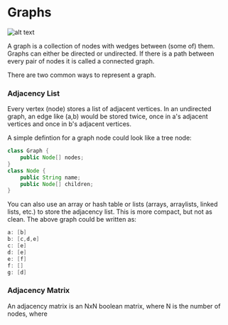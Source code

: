 # Graphs

![alt text](https://qph.ec.quoracdn.net/main-qimg-af801fb9de53a6a4d94faff793a853f0 "Graph Example")

A graph is a collection of nodes with wedges between (some of) them. Graphs can either be directed or undirected. If there is a path between every pair of nodes it is called a connected graph.


There are two common ways to represent a graph.

### Adjacency List

Every vertex (node) stores a list of adjacent vertices. In an undirected graph, an edge like (a,b) would be stored twice, once in a's adjacent vertices and once in b's adjacent vertices.

A simple defintion for a graph node could look like a tree node:
```java
class Graph {
	public Node[] nodes;
}
class Node {
	public String name;
	public Node[] children;
}
```

You can also use an array or hash table or lists (arrays, arraylists, linked lists, etc.) to store the adjacency list. This is more compact, but not as clean. The above graph could be written as:
``` java
a: [b]
b: [c,d,e]
c: [e]
d: [e]
e: [f]
f: []
g: [d]
```

### Adjacency Matrix

An adjacency matrix is an NxN boolean matrix, where N is the number of nodes, where 